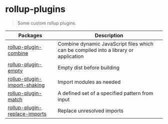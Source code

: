 # rollup-plugins

> Some custom rollup plugins.

Packages | Description 
-------- | ----------- 
[rollup-plugin-combine](packages/rollup-plugin-combine2.x) | Combine dynamic JavaScript files which can be compiled into a library or application
[rollup-plugin-empty](packages/rollup-plugin-empty) | Empty dist before building
[rollup-plugin-import-shaking](packages/rollup-plugin-import-shaking) | Import modules as needed
[rollup-plugin-match](packages/rollup-plugin-match) | A defined set of a specified pattern from input
[rollup-plugin-replace-imports](packages/rollup-plugin-replace-imports) | Replace unresolved imports
